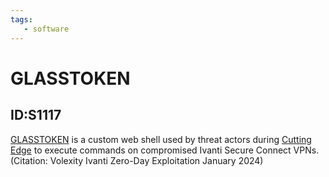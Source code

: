 ```yaml
---
tags:
   - software
---
```

# GLASSTOKEN
## ID:S1117
[GLASSTOKEN](software/S1117) is a custom web shell used by threat actors during [Cutting Edge](campaigns/C0029) to execute commands on compromised Ivanti Secure Connect VPNs.(Citation: Volexity Ivanti Zero-Day Exploitation January 2024)
